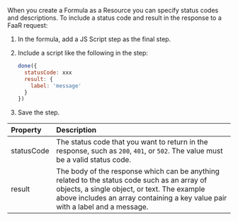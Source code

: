When you create a Formula as a Resource you can specify status codes and descriptions. To include a status code and result in the response to a FaaR request:

1. In the formula, add a JS Script step as the final step.
2. Include a script like the following in the step:

    ```js
    done({
      statusCode: xxx
      result: {
        label: 'message'
      }
    })
    ```

3. Save the step.

| Property | Description   |
| :------------- | :------------- |
| statusCode  |  The status code that you want to return in the response, such as `200`, `401`, or `502`. The value must be a valid status code.  |
| result   |  The body of the response which can be anything related to the status code such as an array of objects, a single object, or text. The example above includes an array containing a key value pair with a label and a message.  |
